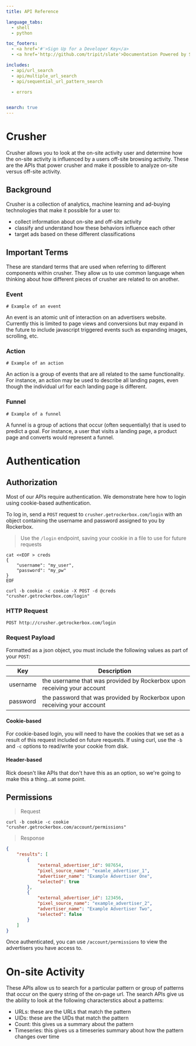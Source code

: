 ```yaml
---
title: API Reference

language_tabs:
  - shell
  - python

toc_footers:
  - <a href='#'>Sign Up for a Developer Key</a>
  - <a href='http://github.com/tripit/slate'>Documentation Powered by Slate</a>

includes:
  - api/url_search
  - api/multiple_url_search
  - api/sequential_url_pattern_search

  - errors


search: true
---
```


# Crusher

Crusher allows you to look at the on-site activity user and determine how the on-site activity is influenced by a users off-site browsing activity.
These are the APIs that power crusher and make it possible to analyze on-site versus off-site activity.

## Background

Crusher is a collection of analytics, machine learning and ad-buying technologies that make it possible for a user to: 

- collect information about on-site and off-site activity
- classify and understand how these behaviors influence each other
- target ads based on these different classifications 

## Important Terms

These are standard terms that are used when referring to different components within crusher. 
They allow us to use common language when thinking about how different pieces of crusher are related to on another.

### Event

```
# Example of an event
```

An event is an atomic unit of interaction on an advertisers website. Currently this is limited to page views and conversions but may expand in the future to include javascript triggered events such as expanding images, scrolling, etc. 

### Action

```
# Example of an action
```

An action is a group of events that are all related to the same functionality. For instance, an action may be used to describe all landing pages, even though the individual url for each landing page is different. 

### Funnel

```
# Example of a funnel
```

A funnel is a group of actions that occur (often sequentially) that is used to predict a goal. For instance, a user that visits a landing page, a product page and converts would represent a funnel.

# Authentication

## Authorization

Most of our APIs require authentication. We demonstrate here how to login using cookie-based authentication.

To log in, send a `POST` request to `crusher.getrockerbox.com/login` with an object containing the username and password assigned to you by Rockerbox.

> Use the `/login` endpoint, saving your cookie in a file to use for future requests

```shell
cat <<EOF > creds
{
    "username": "my_user", 
    "password": "my_pw"
}
EOF

curl -b cookie -c cookie -X POST -d @creds "crusher.getrockerbox.com/login"
```

### HTTP Request

`POST http://crusher.getrockerbox.com/login`

### Request Payload

Formatted as a json object, you must include the following values as part of your `POST`:

Key | Description
--- | -----
username | the username that was provided by Rockerbox upon receiving your account
password | the password that was provided by Rockerbox upon receiving your account


#### Cookie-based



For cookie-based login, you will need to have the cookies that we set as a result of this request included on future requests. 
If using curl, use the `-b` and `-c` options to read/write your cookie from disk.

#### Header-based

Rick doesn't like APIs that don't have this as an option, so we're going to make this a thing...at some point.

## Permissions

> Request

```shell
curl -b cookie -c cookie "crusher.getrockerbox.com/account/permissions"
```

> Response

```json
{
    "results": [
        {
            "external_advertiser_id": 987654,
            "pixel_source_name": "examle_advertiser_1",
            "advertiser_name": "Example Advertiser One",
            "selected": true
        },
        {
            "external_advertiser_id": 123456,
            "pixel_source_name": "example_advertiser_2",
            "advertiser_name": "Example Advertiser Two",
            "selected": false
        }
    ]
}
```

Once authenticated, you can use `/account/permissions` to view the advertisers you have access to.

# On-site Activity 

These APIs allow us to search for a particular pattern or group of patterns that occur on the query string of the on-page url. 
The search APIs give us the ability to look at the following characterstics about a patterns:

- URLs: these are the URLs that match the pattern
- UIDs: these are the UIDs that match the pattern
- Count: this gives us a summary about the pattern
- Timeseries: this gives us a timeseries summary about how the pattern changes over time





